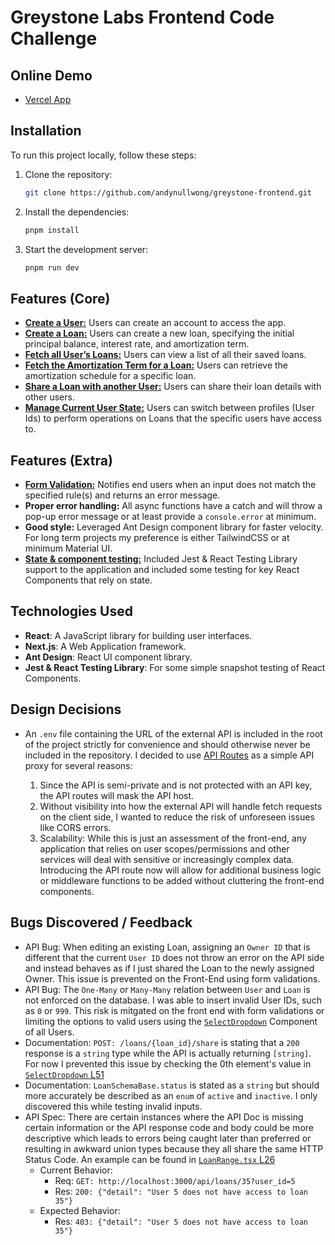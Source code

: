 # Greystone Labs Frontend Code Challenge

## Online Demo

- [Vercel App](https://andynullwong-gl-frontend.vercel.app/)

## Installation

To run this project locally, follow these steps:

1. Clone the repository:

   ```bash
   git clone https://github.com/andynullwong/greystone-frontend.git
   ```

2. Install the dependencies:

   ```bash
   pnpm install
   ```

3. Start the development server:

   ```bash
   pnpm run dev
   ```

## Features (Core)

- [**Create a User:**](src/app/users/create/page.tsx) Users can create an account to access the app.
- [**Create a Loan:**](src/app/loans/create/page.tsx) Users can create a new loan, specifying the initial principal balance, interest rate, and amortization term.
- [**Fetch all User’s Loans:**](src/app/users/page.tsx) Users can view a list of all their saved loans.
- [**Fetch the Amortization Term for a Loan:**](src/app/loans/[loanId]/page.tsx) Users can retrieve the amortization schedule for a specific loan.
- [**Share a Loan with another User:**](src/app/loans/[loanId]/share/page.tsx) Users can share their loan details with other users.
- [**Manage Current User State:**](src/context/user.context.tsx) Users can switch between profiles (User Ids) to perform operations on Loans that the specific users have access to.

## Features (Extra)

- [**Form Validation:**](src/utils/formValidation.ts) Notifies end users when an input does not match the specified rule(s) and returns an error message.
- **Proper error handling:** All async functions have a catch and will throw a pop-up error message or at least provide a `console.error` at minimum.
- **Good style:** Leveraged Ant Design component library for faster velocity. For long term projects my preference is either TailwindCSS or at minimum Material UI.
- [**State & component testing:**](src/__tests__) Included Jest & React Testing Library support to the application and included some testing for key React Components that rely on state.

## Technologies Used

- **React**: A JavaScript library for building user interfaces.
- **Next.js**: A Web Application framework.
- **Ant Design**: React UI component library.
- **Jest & React Testing Library**: For some simple snapshot testing of React Components.

## Design Decisions

- An `.env` file containing the URL of the external API is included in the root of the project strictly for convenience and should otherwise never be included in the repository. I decided to use [API Routes](src/app/api) as a simple API proxy for several reasons:

  1.  Since the API is semi-private and is not protected with an API key, the API routes will mask the API host.
  2.  Without visibility into how the external API will handle fetch requests on the client side, I wanted to reduce the risk of unforeseen issues like CORS errors.
  3.  Scalability: While this is just an assessment of the front-end, any application that relies on user scopes/permissions and other services will deal with sensitive or increasingly complex data. Introducing the API route now will allow for additional business logic or middleware functions to be added without cluttering the front-end components.

## Bugs Discovered / Feedback

- API Bug: When editing an existing Loan, assigning an `Owner ID` that is different that the current `User ID` does not throw an error on the API side and instead behaves as if I just shared the Loan to the newly assigned Owner. This issue is prevented on the Front-End using form validations.
- API Bug: The `One-Many` or `Many-Many` relation between `User` and `Loan` is not enforced on the database. I was able to insert invalid User IDs, such as `0` or `999`. This risk is mitgated on the front end with form validations or limiting the options to valid users using the [`SelectDropdown`](src/components/SelectDropdown.tsx) Component of all Users.
- Documentation: `POST: /loans/{loan_id}/share` is stating that a `200` response is a `string` type while the API is actually returning `[string]`. For now I prevented this issue by checking the 0th element's value in [`SelectDropdown` L51](src/components/SelectDropdown.tsx#L51)
- Documentation: `LoanSchemaBase.status` is stated as a `string` but should more accurately be described as an `enum` of `active` and `inactive`. I only discovered this while testing invalid inputs.
- API Spec: There are certain instances where the API Doc is missing certain information or the API response code and body could be more descriptive which leads to errors being caught later than preferred or resulting in awkward union types because they all share the same HTTP Status Code. An example can be found in [`LoanRange.tsx`  L26](src/app/loans/[loanId]/page.tsx)
  - Current Behavior:
    - Req: `GET: http://localhost:3000/api/loans/35?user_id=5`
    - Res: `200: {"detail": "User 5 does not have access to loan 35"}`
  - Expected Behavior:
    - Res: `403: {"detail": "User 5 does not have access to loan 35"}`
